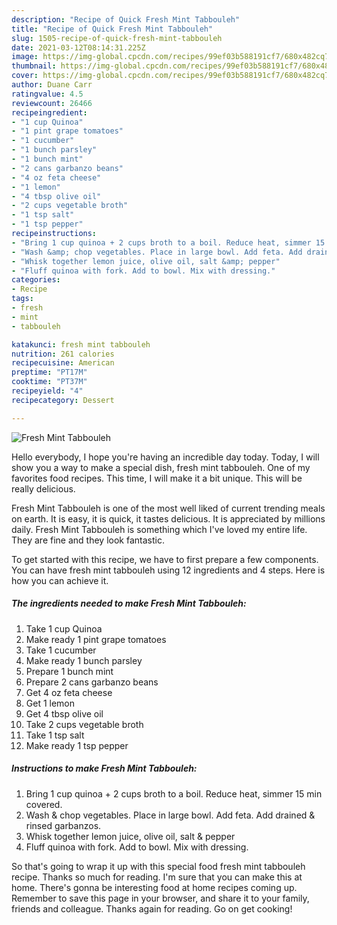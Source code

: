```yaml
---
description: "Recipe of Quick Fresh Mint Tabbouleh"
title: "Recipe of Quick Fresh Mint Tabbouleh"
slug: 1505-recipe-of-quick-fresh-mint-tabbouleh
date: 2021-03-12T08:14:31.225Z
image: https://img-global.cpcdn.com/recipes/99ef03b588191cf7/680x482cq70/fresh-mint-tabbouleh-recipe-main-photo.jpg
thumbnail: https://img-global.cpcdn.com/recipes/99ef03b588191cf7/680x482cq70/fresh-mint-tabbouleh-recipe-main-photo.jpg
cover: https://img-global.cpcdn.com/recipes/99ef03b588191cf7/680x482cq70/fresh-mint-tabbouleh-recipe-main-photo.jpg
author: Duane Carr
ratingvalue: 4.5
reviewcount: 26466
recipeingredient:
- "1 cup Quinoa"
- "1 pint grape tomatoes"
- "1 cucumber"
- "1 bunch parsley"
- "1 bunch mint"
- "2 cans garbanzo beans"
- "4 oz feta cheese"
- "1 lemon"
- "4 tbsp olive oil"
- "2 cups vegetable broth"
- "1 tsp salt"
- "1 tsp pepper"
recipeinstructions:
- "Bring 1 cup quinoa + 2 cups broth to a boil. Reduce heat, simmer 15 min covered."
- "Wash &amp; chop vegetables. Place in large bowl. Add feta. Add drained &amp; rinsed garbanzos."
- "Whisk together lemon juice, olive oil, salt &amp; pepper"
- "Fluff quinoa with fork. Add to bowl. Mix with dressing."
categories:
- Recipe
tags:
- fresh
- mint
- tabbouleh

katakunci: fresh mint tabbouleh 
nutrition: 261 calories
recipecuisine: American
preptime: "PT17M"
cooktime: "PT37M"
recipeyield: "4"
recipecategory: Dessert

---
```



![Fresh Mint Tabbouleh](https://img-global.cpcdn.com/recipes/99ef03b588191cf7/680x482cq70/fresh-mint-tabbouleh-recipe-main-photo.jpg)

Hello everybody, I hope you're having an incredible day today. Today, I will show you a way to make a special dish, fresh mint tabbouleh. One of my favorites food recipes. This time, I will make it a bit unique. This will be really delicious.



Fresh Mint Tabbouleh is one of the most well liked of current trending meals on earth. It is easy, it is quick, it tastes delicious. It is appreciated by millions daily. Fresh Mint Tabbouleh is something which I've loved my entire life. They are fine and they look fantastic.


To get started with this recipe, we have to first prepare a few components. You can have fresh mint tabbouleh using 12 ingredients and 4 steps. Here is how you can achieve it.

<!--inarticleads1-->

##### The ingredients needed to make Fresh Mint Tabbouleh:

1. Take 1 cup Quinoa
1. Make ready 1 pint grape tomatoes
1. Take 1 cucumber
1. Make ready 1 bunch parsley
1. Prepare 1 bunch mint
1. Prepare 2 cans garbanzo beans
1. Get 4 oz feta cheese
1. Get 1 lemon
1. Get 4 tbsp olive oil
1. Take 2 cups vegetable broth
1. Take 1 tsp salt
1. Make ready 1 tsp pepper




<!--inarticleads2-->

##### Instructions to make Fresh Mint Tabbouleh:

1. Bring 1 cup quinoa + 2 cups broth to a boil. Reduce heat, simmer 15 min covered.
1. Wash &amp; chop vegetables. Place in large bowl. Add feta. Add drained &amp; rinsed garbanzos.
1. Whisk together lemon juice, olive oil, salt &amp; pepper
1. Fluff quinoa with fork. Add to bowl. Mix with dressing.




So that's going to wrap it up with this special food fresh mint tabbouleh recipe. Thanks so much for reading. I'm sure that you can make this at home. There's gonna be interesting food at home recipes coming up. Remember to save this page in your browser, and share it to your family, friends and colleague. Thanks again for reading. Go on get cooking!
